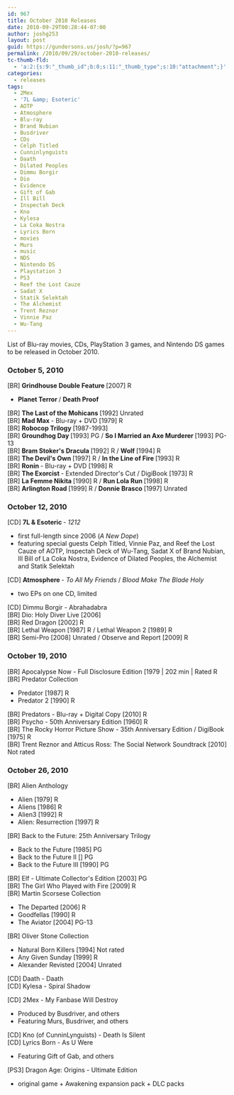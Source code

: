 ```yaml
---
id: 967
title: October 2010 Releases
date: 2010-09-29T00:28:44-07:00
author: joshg253
layout: post
guid: https://gundersons.us/josh/?p=967
permalink: /2010/09/29/october-2010-releases/
tc-thumb-fld:
  - 'a:2:{s:9:"_thumb_id";b:0;s:11:"_thumb_type";s:10:"attachment";}'
categories:
  - releases
tags:
  - 2Mex
  - '7L &amp; Esoteric'
  - AOTP
  - Atmosphere
  - Blu-ray
  - Brand Nubian
  - Busdriver
  - CDs
  - Celph Titled
  - Cunninlynguists
  - Daath
  - Dilated Peoples
  - Dimmu Borgir
  - Dio
  - Evidence
  - Gift of Gab
  - Ill Bill
  - Inspectah Deck
  - Kno
  - Kylesa
  - La Coka Nostra
  - Lyrics Born
  - movies
  - Murs
  - music
  - NDS
  - Nintendo DS
  - Playstation 3
  - PS3
  - Reef the Lost Cauze
  - Sadat X
  - Statik Selektah
  - The Alchemist
  - Trent Reznor
  - Vinnie Paz
  - Wu-Tang
---
```

List of Blu-ray movies, CDs, PlayStation 3 games, and Nintendo DS games to be released in October 2010.

<!--more-->

<h3>October 5, 2010</h3>

[BR] <strong>Grindhouse Double Feature </strong>[2007] R

<ul>
    <li><strong>Planet Terror </strong>/ <strong>Death Proof</strong></li>
</ul>

[BR] <strong>The Last of the Mohicans </strong>[1992] Unrated<br />
    [BR] <strong>Mad Max </strong>- Blu-ray + DVD [1979] R<br />
    [BR] <strong>Robocop Trilogy </strong>[1987-1993] <br />
    [BR] <strong>Groundhog Day </strong>[1993] PG / <strong>So I Married an Axe Murderer </strong>[1993] PG-13<br />
    [BR] <strong>Bram Stoker&#039;s Dracula </strong>[1992] R / <strong>Wolf </strong>[1994] R<br />
    [BR] <strong>The Devil&#039;s Own </strong>[1997] R / <strong>In the Line of Fire </strong>[1993] R<br />
    [BR] <strong>Ronin </strong>- Blu-ray + DVD [1998] R<br />
    [BR] <strong>The Exorcist </strong>- Extended Director&#039;s Cut / DigiBook [1973] R<br />
    [BR] <strong>La Femme Nikita </strong>[1990] R / <strong>Run Lola Run </strong>[1998] R<br />
    [BR] <strong>Arlington Road </strong>[1999] R / <strong>Donnie Brasco </strong>[1997] Unrated

<h3>October 12, 2010</h3>

[CD] <strong>7L &amp; Esoteric </strong>- <em>1212</em>

<ul>
    <li>first full-length since 2006 (<em>A New Dope</em>)</li>
    <li>featuring special guests Celph Titled, Vinnie Paz,&nbsp;and Reef the Lost Cauze of AOTP,&nbsp;Inspectah Deck of Wu-Tang, Sadat X of Brand Nubian, Ill Bill of La Coka Nostra, Evidence of Dilated Peoples, the Alchemist and&nbsp;Statik Selektah</li>
</ul>

[CD] <strong>Atmosphere </strong>- <em>To All My Friends</em> / <em>Blood Make The Blade Holy</em>

<ul>
    <li>two EPs on one CD, limited</li>
</ul>

[CD] Dimmu Borgir - Abrahadabra<br />
    [BR] Dio: Holy Diver Live [2006]<br />
    [BR] Red Dragon [2002] R<br />
    [BR] Lethal Weapon [1987] R / Lethal Weapon 2 [1989] R<br />
    [BR] Semi-Pro [2008] Unrated / Observe and Report [2009] R

<h3>October 19, 2010</h3>

[BR] Apocalypse Now - Full Disclosure Edition [1979 | 202 min | Rated R<br />
    [BR] Predator Collection

<ul>
    <li>Predator [1987] R</li>
    <li>Predator 2 [1990] R</li>
</ul>

[BR] Predators - Blu-ray + Digital Copy [2010] R <br />
    [BR] Psycho - 50th Anniversary Edition [1960] R<br />
    [BR] The Rocky Horror Picture Show - 35th Anniversary Edition / DigiBook [1975] R<br />
    [BR] Trent Reznor and Atticus Ross: The Social Network Soundtrack [2010] Not rated

<h3>October 26, 2010</h3>

[BR] Alien Anthology

<ul>
    <li>Alien [1979] R</li>
    <li>Aliens [1986] R</li>
    <li>Alien3 [1992] R</li>
    <li>Alien: Resurrection [1997] R</li>
</ul>

[BR] Back to the Future: 25th Anniversary Trilogy

<ul>
    <li>Back to the Future [1985] PG</li>
    <li>Back to the Future II [] PG</li>
    <li>Back to the Future III [1990] PG</li>
</ul>

[BR] Elf - Ultimate Collector&#039;s Edition [2003] PG <br />
    [BR] The Girl Who Played with Fire [2009] R<br />
    [BR] Martin Scorsese Collection

<ul>
    <li>The Departed [2006] R</li>
    <li>Goodfellas [1990] R</li>
    <li>The Aviator [2004] PG-13</li>
</ul>

[BR] Oliver Stone Collection

<ul>
    <li>Natural Born Killers [1994] Not rated</li>
    <li>Any Given Sunday [1999] R</li>
    <li>Alexander Revisted [2004] Unrated</li>
</ul>

[CD] Daath - Daath<br />
    [CD] Kylesa - Spiral Shadow

[CD] 2Mex - My Fanbase Will Destroy

<ul>
    <li>Produced by Busdriver, and others</li>
    <li>Featuring Murs, Busdriver, and others</li>
</ul>

[CD] Kno (of CunninLynguists) - Death Is Silent<br />
    [CD] Lyrics Born - As U Were

<ul>
    <li>Featuring Gift of Gab, and others</li>
</ul>

[PS3] Dragon Age: Origins - Ultimate Edition

<ul>
    <li>original game + Awakening expansion pack + DLC packs</li>
</ul>